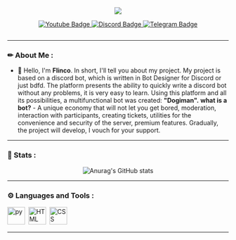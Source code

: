 <div id="header" align="center">

<img src="https://steamuserimages-a.akamaihd.net/ugc/1784011762661171638/13D90599CD0252461E6EDF254088F48B2B8154DE/?imw=512&amp;imh=405&amp;ima=fit&amp;impolicy=Letterbox&amp;imcolor=%23000000&amp;letterbox=true"/>

</div>

<div align="center">

<a href="https://youtube.com/channel/UC6wxUUCcg25HadmXsjgeklg"> <img src="https://img.shields.io/badge/YouTube-blueviolet?style=for-the-badge&logo=youtube&logoColor=white" alt="Youtube Badge"/> </a>
<a href="https://discord.gg/4jdNhx5fHw"> <img src="https://img.shields.io/badge/Discord-blueviolet?style=for-the-badge&logo=discord&logoColor=white" alt="Discord Badge"/> </a>
<a href="https://t.me/v_flinko"> <img src="https://img.shields.io/badge/Telegram-blueviolet?style=for-the-badge&logo=telegram&logoColor=white" alt="Telegram Badge"/> </a>



<img src="https://komarev.com/ghpvc/?username=vflinko&style=flat-square&color=blue" alt=""/>

</div>

---

### ✏  About Me :
- 👋 Hello, I'm **Flinco**. In short, I'll tell you about my project. My project is based on a discord bot, which is written in Bot Designer for Discord or just bdfd. 
The platform presents the ability to quickly write a discord bot without any problems, it is very easy to learn. Using this platform and all its possibilities, a multifunctional bot was created: **"Dogiman".**
**what is a bot?** - A unique economy that will not let you get bored, moderation, interaction with participants, creating tickets, utilities for the convenience and security of the server, premium features.
Gradually, the project will develop, I vouch for your support.
---

### 👑  Stats : 

<div align="center">

![Anurag's GitHub stats](https://github-readme-stats.vercel.app/api?username=vflinko&show_icons=true&theme=radical)

</div>

---
### ⚙  Languages and Tools :

<img src="https://cdn-icons-png.flaticon.com/512/3098/3098090.png" title="python" alt="py" width="40" height="40"/>&nbsp;
<img src="https://cdn-icons-png.flaticon.com/512/136/136528.png" title="HTML5" alt="HTML" width="40" height="40"/>&nbsp;
<img src="https://cdn-icons-png.flaticon.com/512/136/136527.png" title="CSS3" alt="CSS" width="40" height="40"/>&nbsp;

---

<!---
vflinko/vflinko is a ✨ special ✨ repository because its `README.md` 
--->
